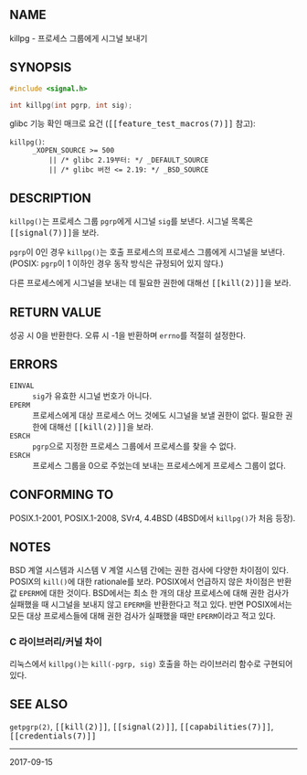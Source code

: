 ## NAME

killpg - 프로세스 그룹에게 시그널 보내기

## SYNOPSIS

```c
#include <signal.h>

int killpg(int pgrp, int sig);
```

glibc 기능 확인 매크로 요건 (<tt>[[feature_test_macros(7)]]</tt> 참고):

<dl>
<dt><code>killpg()</code>:</dt>
<dd>
<code>_XOPEN_SOURCE >= 500</code><br>
<code>    || /* glibc 2.19부터: */ _DEFAULT_SOURCE</code><br>
<code>    || /* glibc 버전 <= 2.19: */ _BSD_SOURCE</code>
</dd>
</dl>

## DESCRIPTION

`killpg()`는 프로세스 그룹 `pgrp`에게 시그널 `sig`를 보낸다. 시그널 목록은 <tt>[[signal(7)]]</tt>을 보라.

`pgrp`이 0인 경우 `killpg()`는 호출 프로세스의 프로세스 그룹에게 시그널을 보낸다. (POSIX: `pgrp`이 1 이하인 경우 동작 방식은 규정되어 있지 않다.)

다른 프로세스에게 시그널을 보내는 데 필요한 권한에 대해선 <tt>[[kill(2)]]</tt>을 보라.

## RETURN VALUE

성공 시 0을 반환한다. 오류 시 -1을 반환하며 `errno`를 적절히 설정한다.

## ERRORS

<dl>
<dt><code>EINVAL</code></dt>
<dd><code>sig</code>가 유효한 시그널 번호가 아니다.</dd>
<dt><code>EPERM</code></dt>
<dd>프로세스에게 대상 프로세스 어느 것에도 시그널을 보낼 권한이 없다. 필요한 권한에 대해선 <tt>[[kill(2)]]</tt>을 보라.</dd>
<dt><code>ESRCH</code></dt>
<dd><code>pgrp</code>으로 지정한 프로세스 그룹에서 프로세스를 찾을 수 없다.</dd>
<dt><code>ESRCH</code></dt>
<dd>프로세스 그룹을 0으로 주었는데 보내는 프로세스에게 프로세스 그룹이 없다.</dd>
</dl>

## CONFORMING TO

POSIX.1-2001, POSIX.1-2008, SVr4, 4.4BSD (4BSD에서 `killpg()`가 처음 등장).

## NOTES

BSD 계열 시스템과 시스템 V 계열 시스템 간에는 권한 검사에 다양한 차이점이 있다. POSIX의 `kill()`에 대한 rationale를 보라. POSIX에서 언급하지 않은 차이점은 반환 값 `EPERM`에 대한 것이다. BSD에서는 최소 한 개의 대상 프로세스에 대해 권한 검사가 실패했을 때 시그널을 보내지 않고 `EPERM`을 반환한다고 적고 있다. 반면 POSIX에서는 모든 대상 프로세스들에 대해 권한 검사가 실패했을 때만 `EPERM`이라고 적고 있다.

### C 라이브러리/커널 차이

리눅스에서 `killpg()`는 `kill(-pgrp, sig)` 호출을 하는 라이브러리 함수로 구현되어 있다.

## SEE ALSO

`getpgrp(2)`, <tt>[[kill(2)]]</tt>, <tt>[[signal(2)]]</tt>, <tt>[[capabilities(7)]]</tt>, <tt>[[credentials(7)]]</tt>

----

2017-09-15

